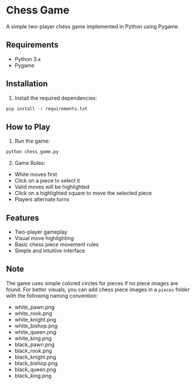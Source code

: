 # Chess Game

A simple two-player chess game implemented in Python using Pygame.

## Requirements

- Python 3.x
- Pygame

## Installation

1. Install the required dependencies:
```bash
pip install -r requirements.txt
```

## How to Play

1. Run the game:
```bash
python chess_game.py
```

2. Game Rules:
- White moves first
- Click on a piece to select it
- Valid moves will be highlighted
- Click on a highlighted square to move the selected piece
- Players alternate turns

## Features

- Two-player gameplay
- Visual move highlighting
- Basic chess piece movement rules
- Simple and intuitive interface

## Note

The game uses simple colored circles for pieces if no piece images are found. For better visuals, you can add chess piece images in a `pieces` folder with the following naming convention:
- white_pawn.png
- white_rook.png
- white_knight.png
- white_bishop.png
- white_queen.png
- white_king.png
- black_pawn.png
- black_rook.png
- black_knight.png
- black_bishop.png
- black_queen.png
- black_king.png 